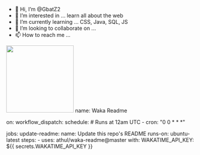 - 👋 Hi, I’m @GbatZ2
- 👀 I’m interested in ... learn all about the web
- 🌱 I’m currently learning ... CSS, Java, SQL, JS
- 💞️ I’m looking to collaborate on ...
- 📫 How to reach me ...

<!---
GbatZ2/GbatZ2 is a ✨ special ✨ repository because its `README.md` (this file) appears on your GitHub profile.
You can click the Preview link to take a look at your changes.
--->

<img height="180em" src="https://github-readme-stats.vercel.app/api?username=Gapur&show_icons=true&hide_border=true&&count_private=true&include_all_commits=true" />
name: Waka Readme

on:
  workflow_dispatch:
  schedule:
    # Runs at 12am UTC
    - cron: "0 0 * * *"

jobs:
  update-readme:
    name: Update this repo's README
    runs-on: ubuntu-latest
    steps:
      - uses: athul/waka-readme@master
        with:
          WAKATIME_API_KEY: ${{ secrets.WAKATIME_API_KEY }}
